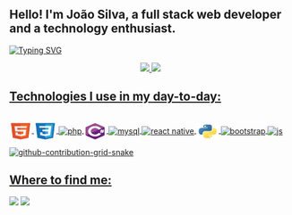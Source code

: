 ## Hello! I'm João Silva, a full stack web developer and a technology enthusiast.
<a href="https://git.io/typing-svg"><img src="https://readme-typing-svg.demolab.com?font=Fira+Code&weight=4000&pause=1000&color=DA19F7&center=falso&vCenter=falso&repeat=verdadeiro&random=falso&width=635&height=90&lines=Hello!+I'm+Jo%C3%A3o+Silva%2C+a+full+stack+web+developer+and+a+technology+enthusiast." alt="Typing SVG" /></a>
<div align="center">
  <a href="https://github.com/joaovictorsilva1">
    <img height="180em" src="https://github-readme-stats.vercel.app/api?username=joaovictorsilva1&show_icons=true&theme=dracula&include_all_commits=true&count_private=true"/>
    <img height="180em" src="https://github-readme-stats.vercel.app/api/top-langs/?username=joaovictorsilva1&layout=compact&langs_count=16&theme=dracula"/>
</div>
  
## Technologies I use in my day-to-day:
  
<div style="display: inline_block"><br>
    <img align="center" alt="html5"  height="30" width="40" src="https://raw.githubusercontent.com/devicons/devicon/master/icons/html5/html5-original.svg"/>
    <img align="center" alt="css"  height="30" width="40" src="https://raw.githubusercontent.com/devicons/devicon/master/icons/css3/css3-original.svg"/>
    <img align="center" alt="php"  height="30" width="40" src="https://cdn.jsdelivr.net/gh/devicons/devicon/icons/php/php-original.svg"/>
    <img align="center" alt="c#" height="30" width="40" src="https://raw.githubusercontent.com/devicons/devicon/master/icons/csharp/csharp-original.svg"/>
    <img align="center" alt="mysql"  height="30" width="40" src="https://cdn.jsdelivr.net/gh/devicons/devicon/icons/mysql/mysql-original-wordmark.svg"/>
    <img align="center" alt="react native"  height="30" width="40" src="https://cdn.jsdelivr.net/gh/devicons/devicon/icons/react/react-original-wordmark.svg" />
    <img align="center" alt="python"  height="30" width="40" src="https://raw.githubusercontent.com/devicons/devicon/master/icons/python/python-original.svg"/>
    <img align="center" alt="bootstrap"  height="30" width="40" src="https://cdn.jsdelivr.net/gh/devicons/devicon/icons/bootstrap/bootstrap-original.svg"/>
    <img align="center" alt="js" height="30" width="40" src="https://cdn.jsdelivr.net/gh/devicons/devicon/icons/javascript/javascript-original.svg" />
          
  ![github-contribution-grid-snake](https://user-images.githubusercontent.com/89845641/218791674-c52db856-24d2-429f-8867-170c365730d1.svg)

  ## Where to find me:
  
  <div>
    <a href = "mailto:contatojoaosilva1000@gmail.com"><img src="https://img.shields.io/badge/-Gmail-%23333?style=for-the-badge&logo=gmail&logoColor=white" target="_blank"></a>
    <a href = "https://www.linkedin.com/in/jo%C3%A3o-victor-silva-dev/" target="_blank"><img src="https://img.shields.io/badge/-LinkedIn-%230077B5?style=for-the-badge&logo=linkedin&logoColor=white" target="_blank"></a> 
  </div>
